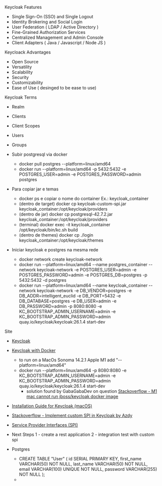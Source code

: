 Keycloak Features
- Single Sign-On (SSO) and Single Logout
- Identity Brokering and Social Login
- User Federation ( LDAP / Active Directory )
- Fine-Grained Authorization Services 
- Centralized Management and Admin Console
- Client Adapters ( Java / Javascript / Node JS )

Keycloack Advantages
- Open Source
- Versatility
- Scalability
- Security
- Customizability
- Ease of Use ( desinged to be ease to use)

Keycloak Terms
- Realm
- Clients
- Client Scopes
- Users
-  Groups


- Subir postgresql via docker
  - docker pull postgres --platform=linux/amd64 
  - docker run --platform=linux/amd64 -p 5432:5432 -e POSTGRES_USER=admin -e POSTGRES_PASSWORD=admin postgres

- Para copiar jar e temas
    - docker ps e copiar o nome do container Ex.: keycloak_container
    - (dentro de target) docker cp keycloak-custom-spi.jar  keycloak_container:/opt/keycloak/providers
    - (dentro de jar) docker cp postgresql-42.7.2.jar keycloak_container:/opt/keycloak/providers
    - (terminal) docker exec -it keycloak_container /opt/keycloak/bin/kc.sh build
    - (dentro de themes) docker cp ./login keycloak_container:/opt/keycloak/themes

- Iniciar keycloak e postgres na mesma rede
  - docker network create keycloak-network
  - docker run --platform=linux/amd64 --name postgres_container --network keycloak-network -e POSTGRES_USER=admin -e POSTGRES_PASSWORD=admin -e POSTGRES_DB=postgres -p 5432:5432 -d postgres
  - docker run --platform=linux/amd64 --name keycloak_container --network keycloak-network -e DB_VENDOR=postgres -e DB_ADDR=intelligent_euclid -e DB_PORT=5432 -e DB_DATABASE=postgres -e DB_USER=admin -e DB_PASSWORD=admin -p 8080:8080 -e KC_BOOTSTRAP_ADMIN_USERNAME=admin -e KC_BOOTSTRAP_ADMIN_PASSWORD=admin quay.io/keycloak/keycloak:26.1.4 start-dev

Site
- [Keycloak](https://www.keycloak.org/)
- [Keycloak with Docker](https://www.keycloak.org/getting-started/getting-started-docker)
    - to run on a MacOs Sonoma 14.2.1 Apple M1 add "--platform=linux/amd64"
    - docker run --platform=linux/amd64 -p 8080:8080 -e KC_BOOTSTRAP_ADMIN_USERNAME=admin -e KC_BOOTSTRAP_ADMIN_PASSWORD=admin quay.io/keycloak/keycloak:26.1.4 start-dev
        - solution found by GabaGabaDev on question [Stackoverflow - M1 mac cannot run jboss/keycloak docker image](https://stackoverflow.com/questions/67044893/m1-mac-cannot-run-jboss-keycloak-docker-image)

- [Installation Guide for Keycloak (macOS)](https://blog.devops.dev/installation-guide-for-keycloak-macos-c17a111bfdff)
- [Stackoverflow - Implement custom SPI in Keycloak by Azdy](https://stackoverflow.com/questions/62672377/implement-custom-spi-in-keycloak)
- [Service Provider Interfaces (SPI)](https://www.keycloak.org/docs/latest/server_development/#_providers)


- Next Steps
1 - create a rest application
2 - integration test with custom spi

- Postgres
  - CREATE TABLE "User" (
    id SERIAL PRIMARY KEY,
    first_name VARCHAR(50) NOT NULL,
    last_name VARCHAR(50) NOT NULL,
    email VARCHAR(100) UNIQUE NOT NULL,
    password VARCHAR(255) NOT NULL
    );
  - 
